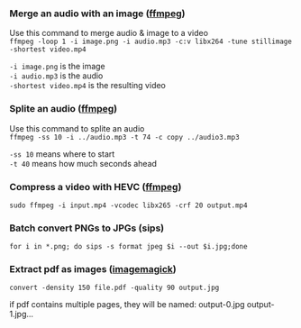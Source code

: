 ### Merge an audio with an image ([ffmpeg](https://ffmpeg.org/))

Use this command to merge audio & image to a video    
`ffmpeg -loop 1 -i image.png -i audio.mp3 -c:v libx264 -tune stillimage -shortest video.mp4`

`-i image.png`  is the image    
`-i audio.mp3`  is the audio    
`-shortest video.mp4` is the resulting video    

### Splite an audio ([ffmpeg](https://ffmpeg.org/))

Use this command to splite an audio   
`ffmpeg -ss 10 -i ../audio.mp3 -t 74 -c copy ../audio3.mp3`   

`-ss 10`  means where to start  
`-t 40`   means how much seconds ahead  

### Compress a video with HEVC ([ffmpeg](https://ffmpeg.org/))

`sudo ffmpeg -i input.mp4 -vcodec libx265 -crf 20 output.mp4`

### Batch convert PNGs to JPGs (sips)

`for i in *.png; do sips -s format jpeg $i --out $i.jpg;done`

### Extract pdf as images ([imagemagick](https://imagemagick.org/))

`convert -density 150 file.pdf -quality 90 output.jpg`

if pdf contains multiple pages, they will be named: output-0.jpg output-1.jpg...
